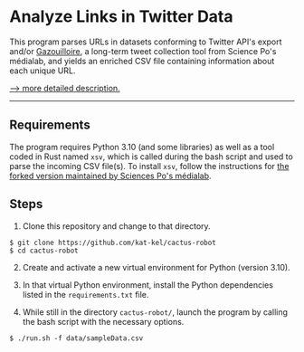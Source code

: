 # Analyze Links in Twitter Data

This program parses URLs in datasets conforming to Twitter API's export and/or [Gazouilloire](https://github.com/medialab/gazouilloire), a long-term tweet collection tool from Science Po's médialab, and yields an enriched CSV file containing information about each unique URL.

[--> more detailed description.](description.md)

---

## Requirements
The program requires Python 3.10 (and some libraries) as well as a tool coded in Rust named `xsv`, which is called during the bash script and used to parse the incoming CSV file(s). To install `xsv`, follow the instructions for [the forked version maintained by Sciences Po's médialab](https://github.com/medialab/xsv).

## Steps

1. Clone this repository and change to that directory.
```shell
$ git clone https://github.com/kat-kel/cactus-robot
$ cd cactus-robot
```

2. Create and activate a new virtual environment for Python (version 3.10).

3. In that virtual Python environment, install the Python dependencies listed in the `requirements.txt` file.

4. While still in the directory `cactus-robot/`, launch the program by calling the bash script with the necessary options.
```shell
$ ./run.sh -f data/sampleData.csv
```